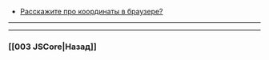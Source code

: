 - [Расскажите про координаты в браузере?](https://youtu.be/70VnuTXi4Wk?t=644)


___

___

### [[003 JSCore|Назад]]